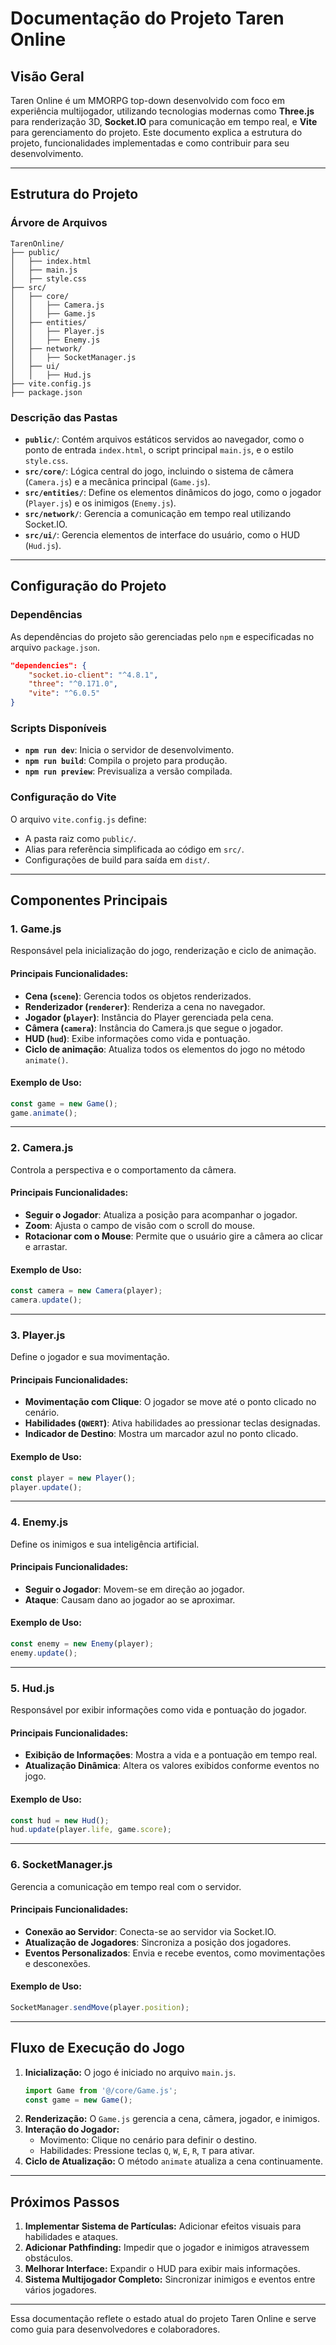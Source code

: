 # Documentação do Projeto Taren Online

## **Visão Geral**
Taren Online é um MMORPG top-down desenvolvido com foco em experiência multijogador, utilizando tecnologias modernas como **Three.js** para renderização 3D, **Socket.IO** para comunicação em tempo real, e **Vite** para gerenciamento do projeto. Este documento explica a estrutura do projeto, funcionalidades implementadas e como contribuir para seu desenvolvimento.

---

## **Estrutura do Projeto**

### **Árvore de Arquivos**
```
TarenOnline/
├── public/
│   ├── index.html
│   ├── main.js
│   ├── style.css
├── src/
│   ├── core/
│   │   ├── Camera.js
│   │   ├── Game.js
│   ├── entities/
│   │   ├── Player.js
│   │   ├── Enemy.js
│   ├── network/
│   │   ├── SocketManager.js
│   ├── ui/
│   │   ├── Hud.js
├── vite.config.js
├── package.json
```

### **Descrição das Pastas**

- **`public/`**: Contém arquivos estáticos servidos ao navegador, como o ponto de entrada `index.html`, o script principal `main.js`, e o estilo `style.css`.
- **`src/core/`**: Lógica central do jogo, incluindo o sistema de câmera (`Camera.js`) e a mecânica principal (`Game.js`).
- **`src/entities/`**: Define os elementos dinâmicos do jogo, como o jogador (`Player.js`) e os inimigos (`Enemy.js`).
- **`src/network/`**: Gerencia a comunicação em tempo real utilizando Socket.IO.
- **`src/ui/`**: Gerencia elementos de interface do usuário, como o HUD (`Hud.js`).

---

## **Configuração do Projeto**

### **Dependências**
As dependências do projeto são gerenciadas pelo `npm` e especificadas no arquivo `package.json`.

```json
"dependencies": {
    "socket.io-client": "^4.8.1",
    "three": "^0.171.0",
    "vite": "^6.0.5"
}
```

### **Scripts Disponíveis**
- **`npm run dev`**: Inicia o servidor de desenvolvimento.
- **`npm run build`**: Compila o projeto para produção.
- **`npm run preview`**: Previsualiza a versão compilada.

### **Configuração do Vite**
O arquivo `vite.config.js` define:
- A pasta raiz como `public/`.
- Alias para referência simplificada ao código em `src/`.
- Configurações de build para saída em `dist/`.

---

## **Componentes Principais**

### **1. Game.js**
Responsável pela inicialização do jogo, renderização e ciclo de animação.

#### Principais Funcionalidades:
- **Cena (`scene`)**: Gerencia todos os objetos renderizados.
- **Renderizador (`renderer`)**: Renderiza a cena no navegador.
- **Jogador (`player`)**: Instância do Player gerenciada pela cena.
- **Câmera (`camera`)**: Instância do Camera.js que segue o jogador.
- **HUD (`hud`)**: Exibe informações como vida e pontuação.
- **Ciclo de animação**: Atualiza todos os elementos do jogo no método `animate()`.

#### Exemplo de Uso:
```javascript
const game = new Game();
game.animate();
```

---

### **2. Camera.js**
Controla a perspectiva e o comportamento da câmera.

#### Principais Funcionalidades:
- **Seguir o Jogador**: Atualiza a posição para acompanhar o jogador.
- **Zoom**: Ajusta o campo de visão com o scroll do mouse.
- **Rotacionar com o Mouse**: Permite que o usuário gire a câmera ao clicar e arrastar.

#### Exemplo de Uso:
```javascript
const camera = new Camera(player);
camera.update();
```

---

### **3. Player.js**
Define o jogador e sua movimentação.

#### Principais Funcionalidades:
- **Movimentação com Clique**: O jogador se move até o ponto clicado no cenário.
- **Habilidades (`QWERT`)**: Ativa habilidades ao pressionar teclas designadas.
- **Indicador de Destino**: Mostra um marcador azul no ponto clicado.

#### Exemplo de Uso:
```javascript
const player = new Player();
player.update();
```

---

### **4. Enemy.js**
Define os inimigos e sua inteligência artificial.

#### Principais Funcionalidades:
- **Seguir o Jogador**: Movem-se em direção ao jogador.
- **Ataque**: Causam dano ao jogador ao se aproximar.

#### Exemplo de Uso:
```javascript
const enemy = new Enemy(player);
enemy.update();
```

---

### **5. Hud.js**
Responsável por exibir informações como vida e pontuação do jogador.

#### Principais Funcionalidades:
- **Exibição de Informações**: Mostra a vida e a pontuação em tempo real.
- **Atualização Dinâmica**: Altera os valores exibidos conforme eventos no jogo.

#### Exemplo de Uso:
```javascript
const hud = new Hud();
hud.update(player.life, game.score);
```

---

### **6. SocketManager.js**
Gerencia a comunicação em tempo real com o servidor.

#### Principais Funcionalidades:
- **Conexão ao Servidor**: Conecta-se ao servidor via Socket.IO.
- **Atualização de Jogadores**: Sincroniza a posição dos jogadores.
- **Eventos Personalizados**: Envia e recebe eventos, como movimentações e desconexões.

#### Exemplo de Uso:
```javascript
SocketManager.sendMove(player.position);
```

---

## **Fluxo de Execução do Jogo**
1. **Inicialização:** O jogo é iniciado no arquivo `main.js`.
   ```javascript
   import Game from '@/core/Game.js';
   const game = new Game();
   ```
2. **Renderização:** O `Game.js` gerencia a cena, câmera, jogador, e inimigos.
3. **Interação do Jogador:**
   - Movimento: Clique no cenário para definir o destino.
   - Habilidades: Pressione teclas `Q`, `W`, `E`, `R`, `T` para ativar.
4. **Ciclo de Atualização:** O método `animate` atualiza a cena continuamente.

---

## **Próximos Passos**
1. **Implementar Sistema de Partículas:** Adicionar efeitos visuais para habilidades e ataques.
2. **Adicionar Pathfinding:** Impedir que o jogador e inimigos atravessem obstáculos.
3. **Melhorar Interface:** Expandir o HUD para exibir mais informações.
4. **Sistema Multijogador Completo:** Sincronizar inimigos e eventos entre vários jogadores.

---

Essa documentação reflete o estado atual do projeto Taren Online e serve como guia para desenvolvedores e colaboradores.

